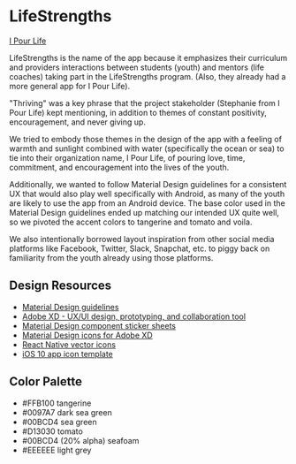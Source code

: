 # LifeStrengths

[I Pour Life](http://www.ipourlife.org)

LifeStrengths is the name of the app because it emphasizes their curriculum and providers interactions between students (youth) and mentors (life coaches) taking part in the LifeStrengths program.  (Also, they already had a more general app for I Pour Life).

"Thriving" was a key phrase that the project stakeholder (Stephanie from I Pour Life) kept mentioning, in addition to themes of constant positivity, encouragement, and never giving up.

We tried to embody those themes in the design of the app with a feeling of warmth and sunlight combined with water (specifically the ocean or sea) to tie into their organization name, I Pour Life, of pouring love, time, commitment, and encouragement into the lives of the youth.

Additionally, we wanted to follow Material Design guidelines for a consistent UX that would also play well specifically with Android, as many of the youth are likely to use the app from an Android device.  The base color used in the Material Design guidelines ended up matching our intended UX quite well, so we pivoted the accent colors to tangerine and tomato and voila.

We also intentionally borrowed layout inspiration from other social media platforms like Facebook, Twitter, Slack, Snapchat, etc. to piggy back on familiarity from the youth already using those platforms.

## Design Resources

* [Material Design guidelines](https://material.io/guidelines/)
* [Adobe XD - UX/UI design, prototyping, and collaboration tool](http://www.adobe.com/products/xd.html)
* [Material Design component sticker sheets](https://material.io/guidelines/resources/sticker-sheets-icons.html#sticker-sheets-icons-components)
* [Material Design icons for Adobe XD](https://www.xdguru.com/adobe-xd-icons-material/)
* [React Native vector icons](https://oblador.github.io/react-native-vector-icons/)
* [iOS 10 app icon template](https://www.everyinteraction.com/resources/ios-10-app-icon-template-psd-sketch/)

## Color Palette

* #FFB100 tangerine
* #0097A7 dark sea green
* #00BCD4 sea green
* #D13030 tomato
* #00BCD4 (20% alpha) seafoam
* #EEEEEE light grey
